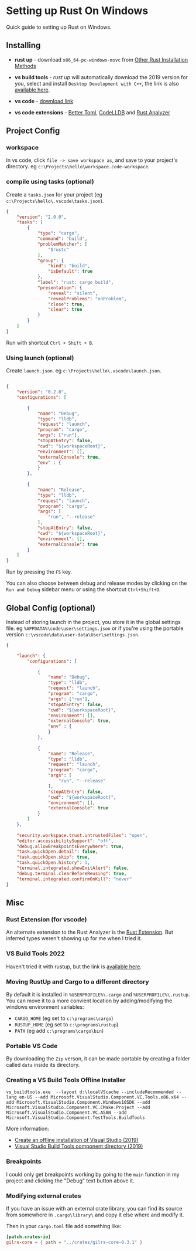 # Setting up Rust On Windows

Quick guide to setting up Rust on Windows.

## Installing

* **rust up** - download `x86_64-pc-windows-msvc` from [Other Rust Installation Methods](https://forge.rust-lang.org/infra/other-installation-methods.html)

* **vs build tools** - *rust up* will automatically download the 2019 version for you, select and install `Desktop Development with C++`, the link is also [available here](https://aka.ms/vs/16/release/vs_buildtools.exe).

* **vs code** - [download link](https://code.visualstudio.com/Download)

* **vs code extensions** - [Better Toml](https://marketplace.visualstudio.com/items?itemName=bungcip.better-toml), [CodeLLDB](https://marketplace.visualstudio.com/items?itemName=vadimcn.vscode-lldb) and [Rust Analyzer](https://marketplace.visualstudio.com/items?itemName=matklad.rust-analyzer)

## Project Config

### workspace

In vs code, click `file -> save workspace as`, and save to your project's directory. eg `c:\Projects\hello\workspace.code-workspace`.

### compile using tasks (optional)

Create a ```tasks.json``` for your project (eg `c:\Projects\hello\.vscode\tasks.json`).


```json
{
	"version": "2.0.0",
	"tasks": [
		{
			"type": "cargo",
			"command": "build",
			"problemMatcher": [
				"$rustc"
			],
			"group": {
				"kind": "build",
				"isDefault": true
			},
			"label": "rust: cargo build",
			"presentation": {
				"reveal": "silent",
				"revealProblems": "onProblem",
				"close": true,
				"clear": true 
			}
		}
	]
}
```

Run with shortcut ```Ctrl + Shift + B```.

### Using launch (optional)

Create `launch.json`. eg `c:\Projects\hello\.vscode\launch.json`.

```json

{
    "version": "0.2.0",
    "configurations": [

        {
            "name": "Debug",
            "type": "lldb",
            "request": "launch",
            "program": "cargo",
            "args": ["run"],
            "stopAtEntry": false,
            "cwd": "${workspaceRoot}",
            "environment": [],
            "externalConsole": true,
            "env" : {
            }
        },
        
        {
            "name": "Release",
            "type": "lldb",
            "request": "launch",
            "program": "cargo",
            "args": [
                "run", "--release"
            ],
            "stopAtEntry": false,
            "cwd": "${workspaceRoot}",
            "environment": [],
            "externalConsole": true
        }
    ]
}
```
Run by pressing the `F5` key.

You can also choose between debug and release modes by clicking on the `Run and Debug` sidebar menu or using the shortcut `Ctrl+Shift+D`.

## Global Config (optional)

Instead of storing launch in the project, you store it in the global settings file. eg `%APPDATA%\code\user\settings.json` or if you're using the portable version `c:\vscode\data\user-data\User\settings.json`.

```json
{

    "launch": {
        "configurations": [

            {
                "name": "Debug",
                "type": "lldb",
                "request": "launch",
                "program": "cargo",
                "args": ["run"],
                "stopAtEntry": false,
                "cwd": "${workspaceRoot}",
                "environment": [],
                "externalConsole": true,
                "env" : {
                }
            },
            
            {
                "name": "Release",
                "type": "lldb",
                "request": "launch",
                "program": "cargo",
                "args": [
                    "run", "--release"
                ],
                "stopAtEntry": false,
                "cwd": "${workspaceRoot}",
                "environment": [],
                "externalConsole": true
            }
        ]
    },
    
    "security.workspace.trust.untrustedFiles": "open",
    "editor.accessibilitySupport": "off",
    "debug.allowBreakpointsEverywhere": true,
    "task.quickOpen.detail": false,
    "task.quickOpen.skip": true,
    "task.quickOpen.history": 1,
    "terminal.integrated.showExitAlert": false,
    "debug.terminal.clearBeforeReusing": true,
    "terminal.integrated.confirmOnKill": "never"
}
```

## Misc

### Rust Extension (for vscode)

An alternate extension to the Rust Analyzer is the [Rust Extension](https://marketplace.visualstudio.com/items?itemName=rust-lang.rust). But inferred types weren't showing up for me when I tried it.

### VS Build Tools 2022

Haven't tried it with rustup, but the link is [available here](https://aka.ms/vs/17/release/vs_buildtools.exe).

### Moving RustUp and Cargo to a different directory

By default it is installed in `%USERPROFILE%\.cargo` and `%USERPROFILE%\.rustup`. You can move it to a more convient location by adding/modifying the windows environment variables:

* `CARGO_HOME` (eg set to `c:\programs\cargo`)
* `RUSTUP_HOME` (eg set to `c:\programs\rustup`)
* `PATH` (eg add `c:\programs\cargo\bin`)

### Portable VS Code

By downloading the `Zip` verson, it can be made portable by creating a folder called `data` inside its directory.
 
### Creating a VS Build Tools Offline Installer

```vs_buildtools.exe  --layout d:\localVScache --includeRecommended --lang en-US --add Microsoft.VisualStudio.Component.VC.Tools.x86.x64 --add Microsoft.VisualStudio.Component.Windows10SDK --add Microsoft.VisualStudio.Component.VC.CMake.Project --add Microsoft.VisualStudio.Component.VC.ASAN --add Microsoft.VisualStudio.Component.TestTools.BuildTools```

More information:

* [Create an offline installation of Visual Studio (2019)](https://docs.microsoft.com/en-us/visualstudio/install/create-an-offline-installation-of-visual-studio?view=vs-2019)
* [Visual Studio Build Tools component directory (2019)](https://docs.microsoft.com/en-us/visualstudio/install/workload-component-id-vs-build-tools?view=vs-2019)

### Breakpoints

I could only get breakpoints working by going to the ```main``` function in my project and clicking the "Debug" text button above it.

### Modifying external crates

If you have an issue with an external crate library, you can find its source from somewhere in `.cargo\library\` and copy it else where and modify it.

Then in your `cargo.toml` file add something like:

```toml
[patch.crates-io]
gilrs-core = { path = "../crates/gilrs-core-0.3.1" }
```
